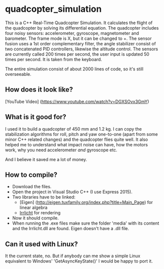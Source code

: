 # quadcopter_simulation
This is a C++ Real-Time Quadcopter Simulation. It calculates the flight of the quadcopter by solving its differential equation. The quadcopter includes four noisy sensors: accelerometer, gyroscope, magnetometer and barometer. The frame mode is X, but it can be changed to +. The sensor fusion uses a 1st order complementary filter, the angle stabilizer consist of two concatenated PID controllers, likewise the altitude control. The sensors are currently called 200 times per second, the user input is updated 50 times per second. It is taken from the keyboard.

The entire simulation consist of about 2000 lines of code, so it's still overseeable.

## How does it look like?

[YouTube Video] (https://www.youtube.com/watch?v=DGXSOvx3GmY)

## What is it good for?

I used it to build a quadcopter of 450 mm and 1.2 kg. I can copy the stabilization algorithms for roll, pitch and yaw one-to-one (apart from some minor C++ related changes) and the quadcopter flies quite well. It also helped me to understand what impact noise can have, how the motors work, why you need accelerometer *and* gyroscope etc.

And I believe it saved me a lot of money.

## How to compile?

- Download the files.  
- Open the project in Visual Studio C++ (I use Express 2015).  
- Two libraries have to be linked:  
  - [Eigen] (http://eigen.tuxfamily.org/index.php?title=Main_Page) for linear algebra  
  - [Irrlicht](http://irrlicht.sourceforge.net/) for rendering  
- Now it should compile.
- When running the .exe files make sure the folder 'media' with its content and the Irrlicht.dll are found. Eigen doesn't have a .dll file.

## Can it used with Linux?

It the current state, no. But if anybody can me show a simple Linux equivalent to Windows' 'GetAsyncKeyState()' I would be happy to port it.
